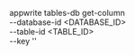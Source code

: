 appwrite tables-db get-column \
    --database-id <DATABASE_ID> \
    --table-id <TABLE_ID> \
    --key ''

